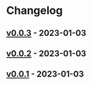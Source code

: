 # Changelog

## [v0.0.3](https://github.com/itkq/danime-direct-link/compare/v0.0.2...v0.0.3) - 2023-01-03

## [v0.0.2](https://github.com/itkq/danime-direct-link/compare/v0.0.1...v0.0.2) - 2023-01-03

## [v0.0.1](https://github.com/itkq/danime-direct-link/commits/v0.0.1) - 2023-01-03
